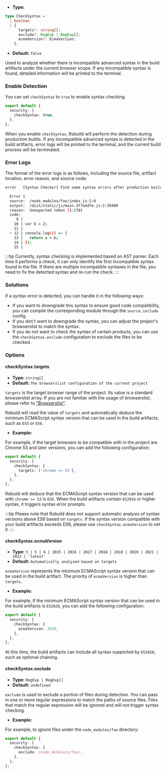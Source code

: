 - **Type:**

```ts
type CheckSyntax =
  | boolean
  | {
      targets?: string[];
      exclude?: RegExp | RegExp[];
      ecmaVersion?: EcmaVersion;
    };
```

- **Default:** `false`

Used to analyze whether there is incompatible advanced syntax in the build artifacts under the current browser scope. If any incompatible syntax is found, detailed information will be printed to the terminal.

### Enable Detection

You can set `checkSyntax` to `true` to enable syntax checking.

```ts
export default {
  security: {
    checkSyntax: true,
  },
};
```

When you enable `checkSyntax`, Rsbuild will perform the detection during production builds. If any incompatible advanced syntax is detected in the build artifacts, error logs will be printed to the terminal, and the current build process will be terminated.

### Error Logs

The format of the error logs is as follows, including the source file, artifact location, error reason, and source code:

```bash
error   [Syntax Checker] Find some syntax errors after production build:

  Error 1
  source:  /node_modules/foo/index.js:1:0
  output:  /dist/static/js/main.3f7a4d7e.js:2:39400
  reason:  Unexpected token (1:178)
  code:
     9 |
    10 | var b = 2;
    11 |
  > 12 | console.log(() => {
    13 |   return a + b;
    14 | });
    15 |
```

:::tip
Currently, syntax checking is implemented based on AST parser. Each time it performs a check, it can only identify the first incompatible syntax found in the file. If there are multiple incompatible syntaxes in the file, you need to fix the detected syntax and re-run the check.
:::

### Solutions

If a syntax error is detected, you can handle it in the following ways:

- If you want to downgrade this syntax to ensure good code compatibility, you can compile the corresponding module through the `source.include` config.
- If you don't want to downgrade the syntax, you can adjust the project's browserslist to match the syntax.
- If you do not want to check the syntax of certain products, you can use the `checkSyntax.exclude` configuration to exclude the files to be checked.

### Options

#### checkSyntax.targets

- **Type:** `string[]`
- **Default:** `The browserslist configuration of the current project`

`targets` is the target browser range of the project. Its value is a standard browserslist array. If you are not familiar with the usage of browserslist, please refer to ["Browserslist"](https://rsbuild.dev/en/guide/advanced/browser-compatibility.html).

Rsbuild will read the value of `targets` and automatically deduce the minimum ECMAScript syntax version that can be used in the build artifacts, such as `ES5` or `ES6`.

- **Example:**

For example, if the target browsers to be compatible with in the project are Chrome 53 and later versions, you can add the following configuration:

```ts
export default {
  security: {
    checkSyntax: {
      targets: ['chrome >= 53'],
    },
  },
};
```

Rsbuild will deduce that the ECMAScript syntax version that can be used with `chrome >= 53` is `ES6`. When the build artifacts contain `ES2016` or higher syntax, it triggers syntax error prompts.

:::tip
Please note that Rsbuild does not support automatic analysis of syntax versions above ES6 based on `targets`. If the syntax version compatible with your build artifacts exceeds ES6, please use `checkSyntax.ecmaVersion` to set it.
:::

#### checkSyntax.ecmaVersion

- **Type:** `3 | 5 | 6 | 2015 | 2016 | 2017 | 2018 | 2019 | 2020 | 2021 | 2022 | 'latest'`
- **Default:** `Automatically analyzed based on targets`

`ecmaVersion` represents the minimum ECMAScript syntax version that can be used in the build artifact. The priority of `ecmaVersion` is higher than `targets`.

- **Example:**

For example, if the minimum ECMAScript syntax version that can be used in the build artifacts is `ES2020`, you can add the following configuration:

```ts
export default {
  security: {
    checkSyntax: {
      ecmaVersion: 2020,
    },
  },
};
```

At this time, the build artifacts can include all syntax supported by `ES2020`, such as optional chaining.

#### checkSyntax.exclude

- **Type:** `RegExp | RegExp[]`
- **Default:** `undefined`

`exclude` is used to exclude a portion of files during detection. You can pass in one or more regular expressions to match the paths of source files. Files that match the regular expression will be ignored and will not trigger syntax checking.

- **Example:**

For example, to ignore files under the `node_modules/foo` directory:

```ts
export default {
  security: {
    checkSyntax: {
      exclude: /node_modules\/foo/,
    },
  },
};
```
